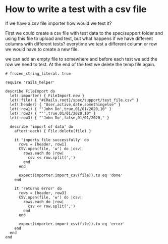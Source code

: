 # How to write a test with a csv file

If we have a csv file importer how would we test it?

First we could create a csv file with test data to the spec/support folder and using this file to upload and test, but what happens if we have different columns with different tests? everytime we test a different column or row we would have to create a new file.

we can add an empty file to somewhere and before each test we add the row we need to test. At the end of the test we delete the temp file again.

```
# frozen_string_literal: true

require 'rails_helper'

describe FileImport do
  let(:importer) { FileImport.new }
  let(:file) { "#{Rails.root}/spec/support/test_file.csv" }
  let(:header) { "User,active,date,somethingelse" }
  let(:row1) { "'John Do',true,01/01/2020,10" }
  let(:row2) { "'',true,01/01/2020,10" }
  let(:row3) { "'John Do',false,01/01/2020," }

  describe 'import of data' do
    after(:each) { File.delete(file) }

    it 'imports file successfully' do
      rows = [header, row1]
      CSV.open(file, 'w') do |csv|
        rows.each do |row|
          csv << row.split(',')
        end
      end

      expect(importer.import_csv(file)).to eq 'done'
    end

    it 'returns error' do
      rows = [header, row3]
      CSV.open(file, 'w') do |csv|
        rows.each do |row|
          csv << row.split(',')
        end
      end

      expect(importer.import_csv(file)).to eq 'error'
    end
  end
end
```
